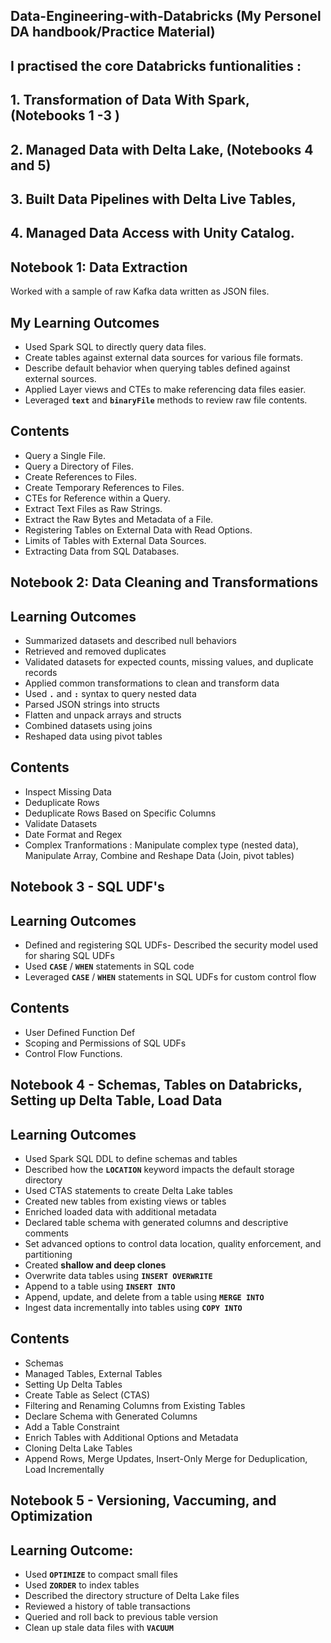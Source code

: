 ## Data-Engineering-with-Databricks (My Personel DA handbook/Practice Material)

## I practised the core Databricks funtionalities :

## 1. Transformation of Data With Spark, (Notebooks 1 -3 )
## 2. Managed Data with Delta Lake, (Notebooks 4 and 5)
## 3. Built Data Pipelines with Delta Live Tables,
## 4. Managed Data Access with Unity Catalog.

## Notebook 1: Data Extraction
Worked with a sample of raw Kafka data written as JSON files. 
## My Learning Outcomes
- Used Spark SQL to directly query data files.
- Create tables against external data sources for various file formats.
- Describe default behavior when querying tables defined against external sources.
- Applied Layer views and CTEs to make referencing data files easier.
- Leveraged **`text`** and **`binaryFile`** methods to review raw file contents.

## Contents
 - Query a Single File.
 - Query a Directory of Files.
 - Create References to Files.
 - Create Temporary References to Files.
 - CTEs for Reference within a Query.
 - Extract Text Files as Raw Strings.
 - Extract the Raw Bytes and Metadata of a File.
 - Registering Tables on External Data with Read Options.
 - Limits of Tables with External Data Sources.
 - Extracting Data from SQL Databases.

## Notebook 2: Data Cleaning and Transformations
## Learning Outcomes
- Summarized datasets and described null behaviors
- Retrieved and removed duplicates
- Validated datasets for expected counts, missing values, and duplicate records
- Applied common transformations to clean and transform data
- Used **`.`** and **`:`** syntax to query nested data
- Parsed JSON strings into structs
- Flatten and unpack arrays and structs
- Combined datasets using joins
- Reshaped data using pivot tables

## Contents
- Inspect Missing Data
- Deduplicate Rows
- Deduplicate Rows Based on Specific Columns
- Validate Datasets
- Date Format and Regex
- Complex Tranformations : Manipulate complex type (nested data), Manipulate Array, Combine and Reshape Data (Join, pivot tables)

## Notebook 3 - SQL UDF's
## Learning Outcomes
- Defined and registering SQL UDFs- Described the security model used for sharing SQL UDFs
- Used **`CASE`** / **`WHEN`** statements in SQL code
- Leveraged **`CASE`** / **`WHEN`** statements in SQL UDFs for custom control flow

## Contents
- User Defined Function Def
- Scoping and Permissions of SQL UDFs
- Control Flow Functions.

## Notebook 4 - Schemas, Tables on Databricks, Setting up Delta Table, Load Data
## Learning Outcomes
- Used Spark SQL DDL to define schemas and tables
- Described how the **`LOCATION`** keyword impacts the default storage directory
- Used CTAS statements to create Delta Lake tables
- Created new tables from existing views or tables
- Enriched loaded data with additional metadata
- Declared table schema with generated columns and descriptive comments
- Set advanced options to control data location, quality enforcement, and partitioning
- Created **shallow and deep clones**
- Overwrite data tables using **`INSERT OVERWRITE`**
- Append to a table using **`INSERT INTO`**
- Append, update, and delete from a table using **`MERGE INTO`**
- Ingest data incrementally into tables using **`COPY INTO`**

## Contents
- Schemas
- Managed Tables, External Tables
- Setting Up Delta Tables
- Create Table as Select (CTAS)
- Filtering and Renaming Columns from Existing Tables
- Declare Schema with Generated Columns
- Add a Table Constraint
- Enrich Tables with Additional Options and Metadata
- Cloning Delta Lake Tables
- Append Rows, Merge Updates, Insert-Only Merge for Deduplication, Load Incrementally

## Notebook 5 - Versioning, Vaccuming, and Optimization

## Learning Outcome:
* Used **`OPTIMIZE`** to compact small files
* Used **`ZORDER`** to index tables
* Described the directory structure of Delta Lake files
* Reviewed a history of table transactions
* Queried and roll back to previous table version
* Clean up stale data files with **`VACUUM`**
